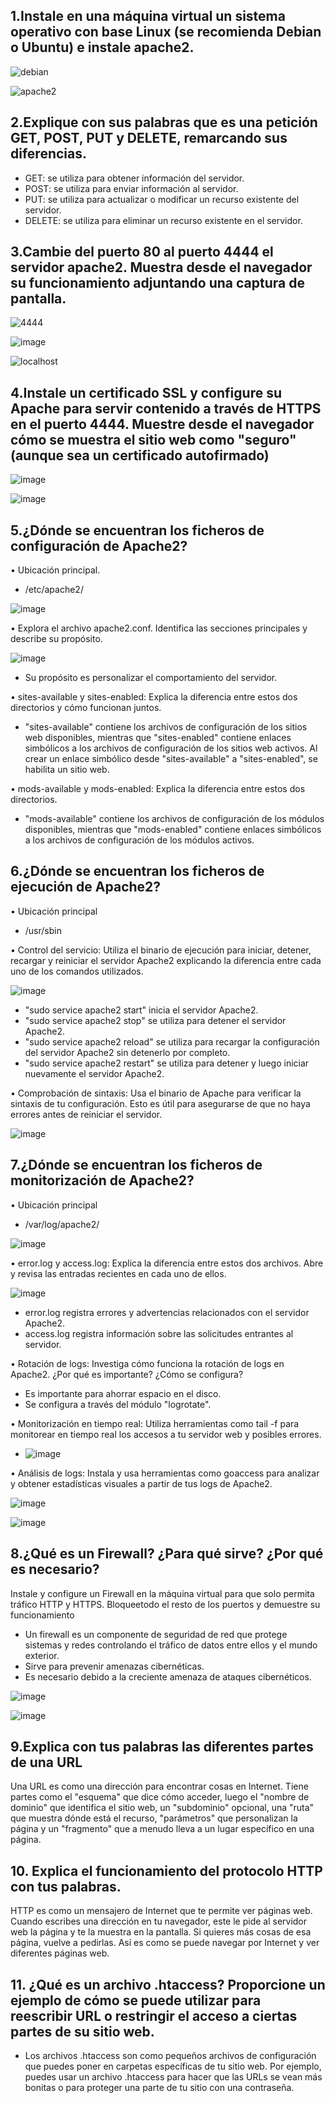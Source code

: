 ## 1.Instale en una máquina virtual un sistema operativo con base Linux (se recomienda Debian o Ubuntu) e instale apache2.

![debian](https://github.com/DRodriguezArenas/despliegue-de-aplicaciones-web/assets/144775859/440f31ec-c96e-4cde-a3fc-796a34871087)


![apache2](https://github.com/DRodriguezArenas/despliegue-de-aplicaciones-web/assets/144775859/f698ff42-d477-4f37-9548-c8d3a48ad125)


## 2.Explique con sus palabras que es una petición GET, POST, PUT y DELETE, remarcando sus diferencias. 

- GET: se utiliza para obtener información del servidor.
- POST: se utiliza para enviar información al servidor.
- PUT: se utiliza para actualizar o modificar un recurso existente del servidor.
- DELETE: se utiliza para eliminar un recurso existente en el servidor.


## 3.Cambie del puerto 80 al puerto 4444 el servidor apache2. Muestra desde el navegador su funcionamiento adjuntando una captura de pantalla. 

![4444](https://github.com/DRodriguezArenas/despliegue-de-aplicaciones-web/assets/144775859/fef380af-d8bc-4f0c-98eb-d98d4510d2f6)

![image](https://github.com/DRodriguezArenas/despliegue-de-aplicaciones-web/assets/144775859/76ac1cf9-6cba-4d3b-b175-199bf9c8513a)


![localhost](https://github.com/DRodriguezArenas/despliegue-de-aplicaciones-web/assets/144775859/52b33705-de53-49d3-9206-27d064941ed8)



## 4.Instale un certificado SSL y configure su Apache para servir contenido a través de HTTPS en el puerto 4444. Muestre desde el navegador cómo se muestra el sitio web como "seguro" (aunque sea un certificado autofirmado)

![image](https://github.com/DRodriguezArenas/despliegue-de-aplicaciones-web/assets/144775859/f03f9f09-c481-4b9d-9545-b239e672b944)

![image](https://github.com/DRodriguezArenas/despliegue-de-aplicaciones-web/assets/144775859/1e2a06c9-d390-4572-9aa4-8d70a29c5310)


##  5.¿Dónde se encuentran los ficheros de configuración de Apache2?

• Ubicación principal.
- /etc/apache2/

![image](https://github.com/DRodriguezArenas/despliegue-de-aplicaciones-web/assets/144775859/a73b7852-38b2-4bd2-b2b2-f79b889d9a76)

• Explora el archivo apache2.conf. Identifica las secciones principales y describe
su propósito.

![image](https://github.com/DRodriguezArenas/despliegue-de-aplicaciones-web/assets/144775859/7f94106d-91fe-42c6-8c0c-61f47217ea36)

- Su propósito es personalizar el comportamiento del servidor.


• sites-available y sites-enabled: Explica la diferencia entre estos dos directorios
y cómo funcionan juntos.

- "sites-available" contiene los archivos de configuración de los sitios web disponibles, mientras que "sites-enabled" contiene enlaces simbólicos a los archivos de configuración de los sitios web activos. Al crear un enlace simbólico desde "sites-available" a "sites-enabled",
se habilita un sitio web.


• mods-available y mods-enabled: Explica la diferencia entre estos dos
directorios.

- "mods-available" contiene los archivos de configuración de los módulos disponibles, mientras que "mods-enabled" contiene enlaces simbólicos a los archivos de configuración de los módulos activos. 

## 6.¿Dónde se encuentran los ficheros de ejecución de Apache2?
• Ubicación principal

- /usr/sbin

• Control del servicio: Utiliza el binario de ejecución para iniciar, detener,
recargar y reiniciar el servidor Apache2 explicando la diferencia entre cada uno
de los comandos utilizados.

![image](https://github.com/DRodriguezArenas/despliegue-de-aplicaciones-web/assets/144775859/7d4b0102-be1c-4bfb-ac05-b098f3c84e93)

- "sudo service apache2 start" inicia el servidor Apache2.
- "sudo service apache2 stop" se utiliza para detener el servidor Apache2.
- "sudo service apache2 reload" se utiliza para recargar la configuración del servidor Apache2 sin detenerlo por completo.
-  "sudo service apache2 restart" se utiliza para detener y luego iniciar nuevamente el servidor Apache2.

• Comprobación de sintaxis: Usa el binario de Apache para verificar la sintaxis
de tu configuración. Esto es útil para asegurarse de que no haya errores antes
de reiniciar el servidor.

![image](https://github.com/DRodriguezArenas/despliegue-de-aplicaciones-web/assets/144775859/ef96339a-eb09-4597-9e5f-fd5d9911e92f)


## 7.¿Dónde se encuentran los ficheros de monitorización de Apache2?
• Ubicación principal

- /var/log/apache2/

![image](https://github.com/DRodriguezArenas/despliegue-de-aplicaciones-web/assets/144775859/95b1f661-a04c-4be0-b83a-40ea709d61b9)


• error.log y access.log: Explica la diferencia entre estos dos archivos. Abre y
revisa las entradas recientes en cada uno de ellos.

![image](https://github.com/DRodriguezArenas/despliegue-de-aplicaciones-web/assets/144775859/6bd80072-8433-4031-9231-a4e5c8af8d69)

- error.log registra errores y advertencias relacionados con el servidor Apache2.
- access.log registra información sobre las solicitudes entrantes al servidor.

• Rotación de logs: Investiga cómo funciona la rotación de logs en Apache2.
¿Por qué es importante? ¿Cómo se configura?

- Es importante para ahorrar espacio en el disco.
- Se configura a través del módulo "logrotate".
  
• Monitorización en tiempo real: Utiliza herramientas como tail -f para monitorear
en tiempo real los accesos a tu servidor web y posibles errores.

- ![image](https://github.com/DRodriguezArenas/despliegue-de-aplicaciones-web/assets/144775859/e5dd2ee9-3eb3-4cf2-9260-4341ea4905f7)


• Análisis de logs: Instala y usa herramientas como goaccess para analizar y
obtener estadísticas visuales a partir de tus logs de Apache2.

![image](https://github.com/DRodriguezArenas/despliegue-de-aplicaciones-web/assets/144775859/1e04f3cb-7931-4147-80bc-b07ac917fe48)

![image](https://github.com/DRodriguezArenas/despliegue-de-aplicaciones-web/assets/144775859/fd859109-2e82-42ff-a0b9-a46f485a336f)


## 8.¿Qué es un Firewall? ¿Para qué sirve? ¿Por qué es necesario? 
Instale y configure un Firewall en la máquina virtual para que solo permita tráfico HTTP y HTTPS. Bloqueetodo el resto de los puertos y demuestre su funcionamiento

- Un firewall es un componente de seguridad de red que protege sistemas y redes controlando el tráfico de datos entre ellos y el mundo
exterior.
- Sirve para prevenir amenazas cibernéticas.
- Es necesario debido a la creciente amenaza de ataques cibernéticos.



![image](https://github.com/DRodriguezArenas/despliegue-de-aplicaciones-web/assets/144775859/a432477e-8fd8-4f75-88df-b2b75a46637d)


![image](https://github.com/DRodriguezArenas/despliegue-de-aplicaciones-web/assets/144775859/34db26a7-f8cb-478b-b05d-a63f4fac7603)


## 9.Explica con tus palabras las diferentes partes de una URL

Una URL es como una dirección para encontrar cosas en Internet. Tiene partes como el "esquema" que dice cómo acceder, luego el "nombre de 
dominio" que identifica el sitio web, un "subdominio" opcional, una "ruta" que muestra dónde está el recurso, "parámetros" que 
personalizan la página y un "fragmento" que a menudo lleva a un lugar específico en una página.

## 10. Explica el funcionamiento del protocolo HTTP con tus palabras.

HTTP es como un mensajero de Internet que te permite ver páginas web. Cuando escribes una dirección en tu navegador, este le 
pide al servidor web la página y te la muestra en la pantalla. Si quieres más cosas de esa página, vuelve a pedirlas. Así es 
como se puede navegar por Internet y ver diferentes páginas web.

## 11. ¿Qué es un archivo .htaccess? Proporcione un ejemplo de cómo se puede utilizar para reescribir URL o restringir el acceso a ciertas partes de su sitio web.

- Los archivos .htaccess son como pequeños archivos de configuración que puedes poner en carpetas específicas de tu sitio web. Por ejemplo, puedes usar un archivo .htaccess para hacer que las URLs se vean más bonitas o para proteger una parte de tu sitio con una contraseña.
